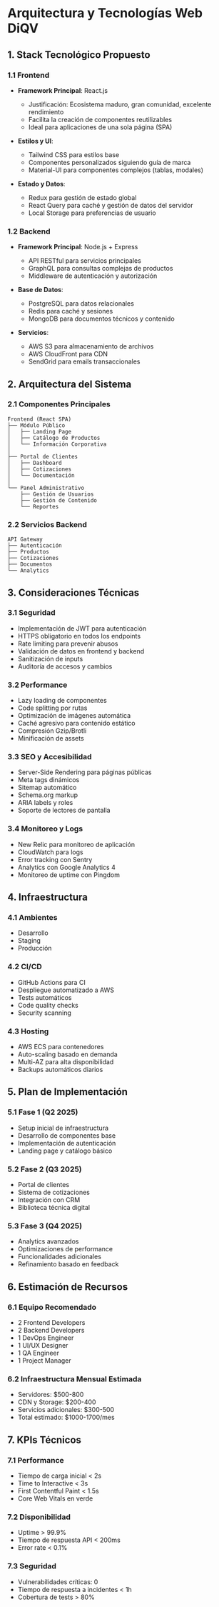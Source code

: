 # Arquitectura y Tecnologías Web DiQV

## 1. Stack Tecnológico Propuesto

### 1.1 Frontend
- **Framework Principal**: React.js
  - Justificación: Ecosistema maduro, gran comunidad, excelente rendimiento
  - Facilita la creación de componentes reutilizables
  - Ideal para aplicaciones de una sola página (SPA)

- **Estilos y UI**:
  - Tailwind CSS para estilos base
  - Componentes personalizados siguiendo guía de marca
  - Material-UI para componentes complejos (tablas, modales)

- **Estado y Datos**:
  - Redux para gestión de estado global
  - React Query para caché y gestión de datos del servidor
  - Local Storage para preferencias de usuario

### 1.2 Backend
- **Framework Principal**: Node.js + Express
  - API RESTful para servicios principales
  - GraphQL para consultas complejas de productos
  - Middleware de autenticación y autorización

- **Base de Datos**:
  - PostgreSQL para datos relacionales
  - Redis para caché y sesiones
  - MongoDB para documentos técnicos y contenido

- **Servicios**:
  - AWS S3 para almacenamiento de archivos
  - AWS CloudFront para CDN
  - SendGrid para emails transaccionales

## 2. Arquitectura del Sistema

### 2.1 Componentes Principales
```
Frontend (React SPA)
├── Módulo Público
│   ├── Landing Page
│   ├── Catálogo de Productos
│   └── Información Corporativa
│
├── Portal de Clientes
│   ├── Dashboard
│   ├── Cotizaciones
│   └── Documentación
│
└── Panel Administrativo
    ├── Gestión de Usuarios
    ├── Gestión de Contenido
    └── Reportes
```

### 2.2 Servicios Backend
```
API Gateway
├── Autenticación
├── Productos
├── Cotizaciones
├── Documentos
└── Analytics
```

## 3. Consideraciones Técnicas

### 3.1 Seguridad
- Implementación de JWT para autenticación
- HTTPS obligatorio en todos los endpoints
- Rate limiting para prevenir abusos
- Validación de datos en frontend y backend
- Sanitización de inputs
- Auditoría de accesos y cambios

### 3.2 Performance
- Lazy loading de componentes
- Code splitting por rutas
- Optimización de imágenes automática
- Caché agresivo para contenido estático
- Compresión Gzip/Brotli
- Minificación de assets

### 3.3 SEO y Accesibilidad
- Server-Side Rendering para páginas públicas
- Meta tags dinámicos
- Sitemap automático
- Schema.org markup
- ARIA labels y roles
- Soporte de lectores de pantalla

### 3.4 Monitoreo y Logs
- New Relic para monitoreo de aplicación
- CloudWatch para logs
- Error tracking con Sentry
- Analytics con Google Analytics 4
- Monitoreo de uptime con Pingdom

## 4. Infraestructura

### 4.1 Ambientes
- Desarrollo
- Staging
- Producción

### 4.2 CI/CD
- GitHub Actions para CI
- Despliegue automatizado a AWS
- Tests automáticos
- Code quality checks
- Security scanning

### 4.3 Hosting
- AWS ECS para contenedores
- Auto-scaling basado en demanda
- Multi-AZ para alta disponibilidad
- Backups automáticos diarios

## 5. Plan de Implementación

### 5.1 Fase 1 (Q2 2025)
- Setup inicial de infraestructura
- Desarrollo de componentes base
- Implementación de autenticación
- Landing page y catálogo básico

### 5.2 Fase 2 (Q3 2025)
- Portal de clientes
- Sistema de cotizaciones
- Integración con CRM
- Biblioteca técnica digital

### 5.3 Fase 3 (Q4 2025)
- Analytics avanzados
- Optimizaciones de performance
- Funcionalidades adicionales
- Refinamiento basado en feedback

## 6. Estimación de Recursos

### 6.1 Equipo Recomendado
- 2 Frontend Developers
- 2 Backend Developers
- 1 DevOps Engineer
- 1 UI/UX Designer
- 1 QA Engineer
- 1 Project Manager

### 6.2 Infraestructura Mensual Estimada
- Servidores: $500-800
- CDN y Storage: $200-400
- Servicios adicionales: $300-500
- Total estimado: $1000-1700/mes

## 7. KPIs Técnicos

### 7.1 Performance
- Tiempo de carga inicial < 2s
- Time to Interactive < 3s
- First Contentful Paint < 1.5s
- Core Web Vitals en verde

### 7.2 Disponibilidad
- Uptime > 99.9%
- Tiempo de respuesta API < 200ms
- Error rate < 0.1%

### 7.3 Seguridad
- Vulnerabilidades críticas: 0
- Tiempo de respuesta a incidentes < 1h
- Cobertura de tests > 80%